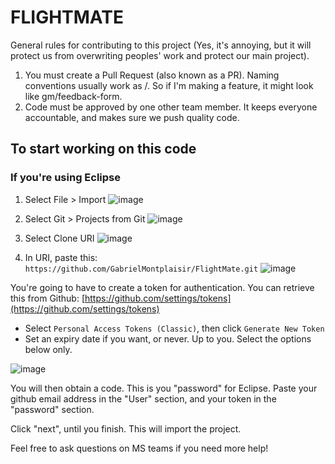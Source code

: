 # FLIGHTMATE

General rules for contributing to this project (Yes, it's annoying, but it will protect us from overwriting peoples' work and protect our main project).

1. You must create a Pull Request (also known as a PR). Naming conventions usually work as <initials>/<feature-name>. So if I'm making a feature, it might look like gm/feedback-form.
2. Code must be approved by one other team member. It keeps everyone accountable, and makes sure we push quality code.

## To start working on this code

### If you're using Eclipse

1. Select File > Import
![image](https://github.com/user-attachments/assets/5cfd6d26-8614-48ca-8f1d-ce1885c08049)

2. Select Git > Projects from Git
![image](https://github.com/user-attachments/assets/1cdf68ff-439a-4d3d-bc40-9ba124ae3233)

3. Select Clone URI
![image](https://github.com/user-attachments/assets/fcf5d1de-dd30-41e2-a7f0-f504ef4a49fc)

4. In URI, paste this: `https://github.com/GabrielMontplaisir/FlightMate.git`
![image](https://github.com/user-attachments/assets/a7189aa4-4f3f-45b9-968e-07cf60ce891b)

You're going to have to create a token for authentication. You can retrieve this from Github: [https://github.com/settings/tokens](https://github.com/settings/tokens)
- Select `Personal Access Tokens (Classic)`, then click `Generate New Token`
- Set an expiry date if you want, or never. Up to you. Select the options below only.

![image](https://github.com/user-attachments/assets/8ff8fa10-a7ac-4b38-a86f-bbfc56422a2e)

You will then obtain a code. This is you "password" for Eclipse. Paste your github email address in the "User" section, and your token in the "password" section.

Click "next", until you finish. This will import the project.


Feel free to ask questions on MS teams if you need more help!
